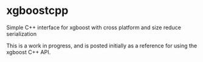 # xgboostcpp
Simple C++ interface for xgboost with cross platform and size reduce serialization

This is a work in progress, and is posted initially as a reference for using the xgboost C++ API.

